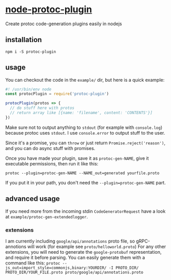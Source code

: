 # [node-protoc-plugin](https://www.npmjs.com/package/protoc-plugin)

Create protoc code-generation plugins easily in nodejs


## installation

`npm i -S protoc-plugin`


## usage

You can checkout the code in the `example/` dir, but here is a quick example:

```js
#! /usr/bin/env node
const protocPlugin = require('protoc-plugin')

protocPlugin(protos => {
  // do stuff here with protos
  // return array like [{name: 'filename', content: 'CONTENTS'}]
})
```

Make sure not to output anything to `stdout` (for example with `console.log`) because protoc uses `stdout`. I use `console.error` to output stuff to the user.

Since it's a promise, you can `throw` or just return `Promise.reject('reason')`, and you can do async stuff with promises.

Once you have made your plugin, save it as `protoc-gen-NAME`, give it executable permissions, then run it like this:

```
protoc --plugin=protoc-gen-NAME --NAME_out=generated yourfile.proto
```

If you put it in your path, you don't need the `--plugin=protoc-gen-NAME` part.

## advanced usage

If you need more from the incoming stdin `CodeGeneratorRequest` have a look at `example/protoc-gen-extendedlogger`.

### extensions

I am currently including `google/api/annotations` proto file, so gRPC-annotions will work (for example see `proto/helloworld.proto`) For any other extensions, you will need to generate the `google-protobuf` representation, and require it before parsing. You can easily generate them with a command like this: `protoc --js_out=import_style=commonjs,binary:YOURDIR/ -I PROTO_DIR/ PROTO_DIR/YOUR_FILE.proto proto/google/api/annotations.proto`
